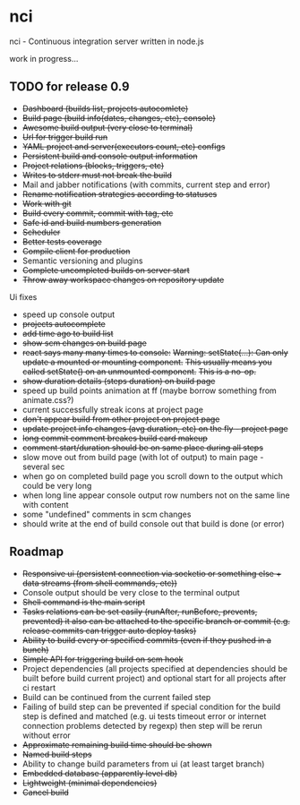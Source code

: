 # nci

nci - Continuous integration server written in node.js

work in progress...

## TODO for release 0.9

* ~~Dashboard (builds list, projects autocomlete)~~
* ~~Build page (build info(dates, changes, etc), console)~~
* ~~Awesome build output (very close to terminal)~~
* ~~Url for trigger build run~~
* ~~YAML project and server(executors count, etc) configs~~
* ~~Persistent build and console output information~~
* ~~Project relations (blocks, triggers, etc)~~
* ~~Writes to stderr must not break the build~~
* Mail and jabber notifications (with commits, current step and error)
* ~~Rename notification strategies according to statuses~~
* ~~Work with git~~
* ~~Build every commit, commit with tag, etc~~
* ~~Safe id and build numbers generation~~
* ~~Scheduler~~
* ~~Better tests coverage~~
* ~~Compile client for production~~
* Semantic versioning and plugins
* ~~Complete uncompleted builds on server start~~
* ~~Throw away workspace changes on repository update~~

Ui fixes

* speed up console output
* ~~projects autocomplete~~
* ~~add time ago to build list~~
* ~~show scm changes on build page~~
* ~~react says many many times to console:~~
	~~Warning: setState(...): Can only update a mounted or mounting component.~~
	~~This usually means you called setState() on an unmounted component.~~
	~~This is a no-op.~~
* ~~show duration details (steps duration) on build page~~
* speed up build points animation at ff (maybe borrow something from animate.css?)
* current successfully streak icons at project page
* ~~don't appear build from other project on project page~~
* ~~update project info changes (avg duration, etc) on the fly - project page~~
* ~~long commit comment breakes build card makeup~~
* ~~comment start/duration should be on same place during all steps~~
* slow move out from build page (with lot of output) to main page - several sec
* when go on completed build page you scroll down to the output which could be
very long
* when long line appear console output row numbers not on the same line with
content
* some "undefined" comments in scm changes
* should write at the end of build console out that build is done (or error)

## Roadmap

* ~~Responsive ui (persistent connection via socketio or something else +
data streams (from shell commands, etc))~~
* Console output should be very close to the terminal output
* ~~Shell command is the main script~~
* ~~Tasks relations can be set easily (runAfter, runBefore, prevents, prevented)
it also can be attached to the specific branch or commit (e.g. release commits
can trigger auto deploy tasks)~~
* ~~Ability to build every or specified commits (even if they pushed in a bunch)~~
* ~~Simple API for triggering build on scm hook~~
* Project dependencies (all projects specified at dependencies should be built
before build current project) and optional start for all projects after ci
restart
* Build can be continued from the current failed step
* Failing of build step can be prevented if special condition for the build step
is defined and matched (e.g. ui tests timeout error or internet connection
problems detected by regexp) then step will be rerun without error
* ~~Approximate remaining build time should be shown~~
* ~~Named build steps~~
* Ability to change build parameters from ui (at least target branch)
* ~~Embedded database (apparently level db)~~
* ~~Lightweight (minimal dependencies)~~
* ~~Cancel build~~
